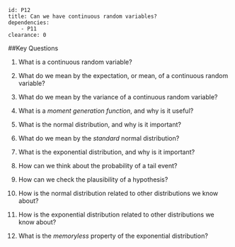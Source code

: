 ````
id: P12
title: Can we have continuous random variables?
dependencies:
    - P11
clearance: 0
````
##Key Questions

1.  What is a continuous random variable?

1.  What do we mean by the expectation, or mean, of a continuous random variable?

1.  What do we mean by the variance of a continuous random variable?

1.  What is a _moment generation function_, and why is it useful?

1.  What is the normal distribution, and why is it important?

1.  What do we mean by the _standard_ normal distribution?

1.  What is the exponential distribution, and why is it important?

1.  How can we think about the probability of a tail event?

1.  How can we check the plausibility of a hypothesis?

1.  How is the normal distribution related to other distributions we know about?

1.  How is the exponential distribution related to other distributions we know about?

1.  What is the _memoryless_ property of the exponential distribution?
